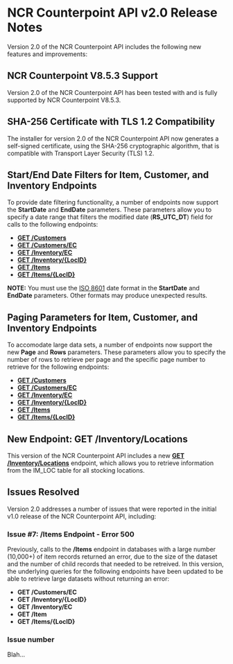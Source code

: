 # NCR Counterpoint API v2.0 Release Notes
Version 2.0 of the NCR Counterpoint API includes the following new features and improvements:
## NCR Counterpoint V8.5.3 Support
Version 2.0 of the NCR Counterpoint API has been tested with and is fully supported by NCR Counterpoint V8.5.3.
## SHA-256 Certificate with TLS 1.2 Compatibility
The installer for version 2.0 of the NCR Counterpoint API now generates a self-signed certificate, using the SHA-256 cryptographic algorithm, that is compatible with Transport Layer Security (TLS) 1.2.
## Start/End Date Filters for Item, Customer, and Inventory Endpoints
To provide date filtering functionality, a number of endpoints now support the **StartDate** and **EndDate** parameters. These parameters allow you to specify a date range that filters the modified date (**RS_UTC_DT**) field for calls to the following endpoints:
- [**GET /Customers**](../Endpoints/GET_Customers.md)
- [**GET /Customers/EC**](../Endpoints/GET_Customers_EC.md)
- [**GET /Inventory/EC**](../Endpoints/GET_InventoryEC.md)
- [**GET /Inventory/{LocID}**](../Endpoints/GET_Inventory_ByLocation.md)
- [**GET /Items**](../Endpoints/GET_Items.md)
- [**GET /Items/{LocID}**](../Endpoints/GET_Items_ByLocation.md)

**NOTE:** You must use the [ISO 8601](https://en.wikipedia.org/wiki/ISO_8601) date format in the **StartDate** and **EndDate** parameters. Other formats may produce unexpected results.
## Paging Parameters for Item, Customer, and Inventory Endpoints
To accomodate large data sets, a number of endpoints now support the new **Page** and **Rows** parameters. These parameters allow you to specify the number of rows to retrieve per page and the specific page number to retrieve for the following endpoints:
- [**GET /Customers**](../Endpoints/GET_Customers.md)
- [**GET /Customers/EC**](../Endpoints/GET_Customers_EC.md)
- [**GET /Inventory/EC**](../blob/master/Endpoints/GET_InventoryEC.md)
- [**GET /Inventory/{LocID}**](../blob/master/Endpoints/GET_Inventory_ByLocation.md)
- [**GET /Items**](../blob/master/Endpoints/GET_Items.md)
- [**GET /Items/{LocID}**](../blob/master/Endpoints/GET_Items_ByLocation.md)
## New Endpoint: GET /Inventory/Locations
This version of the NCR Counterpoint API includes a new [**GET /Inventory/Locations**](../blob/master/Endpoints/GET_InventoryLocations.md) endpoint, which allows you to retrieve information from the IM_LOC table for all stocking locations.
## Issues Resolved
Version 2.0 addresses a number of issues that were reported in the initial v1.0 release of the NCR Counterpoint API, including:
### Issue #7: /Items Endpoint - Error 500
Previously, calls to the **/Items** endpoint in databases with a large number (10,000+) of item records returned an error, due to the size of the dataset and the number of child records that needed to be retreived.
In this version, the underlying queries for the following endpoints have been updated to be able to retrieve large datasets without returning an error: 
- **GET /Customers/EC**
- **GET /Inventory/{LocID}**
- **GET /Inventory/EC**
- **GET /Item**
- **GET /Items/{LocID}**
### Issue number
Blah...
